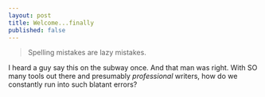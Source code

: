 ```yaml
---
layout: post
title: Welcome...finally
published: false
---
```


> Spelling mistakes are lazy mistakes.

I heard a guy say this on the subway once. And that man was right. With SO many tools out there and presumably _professional_ writers, how do we constantly run into such blatant errors? 

